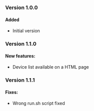 ### Version 1.0.0
#### Added
- Initial version

### Version 1.1.0
#### New features:
- Device list available on a HTML page

### Version 1.1.1
#### Fixes:
- Wrong run.sh script fixed